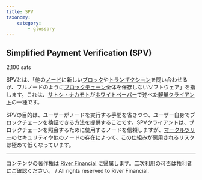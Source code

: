 ```yaml
---
title: SPV
taxonomy:
    category:
        - glossary
---
```


## Simplified Payment Verification (SPV)
2,100 sats

SPVとは、「他の[ノード](http://lostinbitcoin.jp.testrs.jp/staging/glossary/node-2/)に新しい[ブロック](http://lostinbitcoin.jp.testrs.jp/staging/glossary/block/)や[トランザクション](http://lostinbitcoin.jp.testrs.jp/staging/glossary/transaction/)を問い合わせるが、フルノードのように[ブロックチェーン](http://lostinbitcoin.jp.testrs.jp/staging/glossary/blockchain-2/)全体を保存しないソフトウェア」を指します。これは、[サトシ・ナカモト](http://lostinbitcoin.jp.testrs.jp/staging/glossary/satoshi_nakamoto/)が[ホワイトペーパー](http://lostinbitcoin.jp.testrs.jp/staging/glossary/whitepaper/)で述べた[軽量クライアント](http://lostinbitcoin.jp.testrs.jp/staging/glossary/light_client/)の一種です。

SPVの目的は、ユーザーがノードを実行する手間を省きつつ、ユーザー自身でブロックチェーンを検証できる方法を提供することです。SPVクライアントは、ブロックチェーンを照会するために使用するノードを信頼しますが、[マークルツリー](http://lostinbitcoin.jp.testrs.jp/staging/glossary/merkle_tree/)のセキュリティや他のノードの存在によって、この仕組みが悪用されるリスクは極めて低くなっています。

---
コンテンツの著作権は [River Financial](https://river.com/) に帰属します。二次利用の可否は権利者にご確認ください。 / All rights reserved to River Financial.
